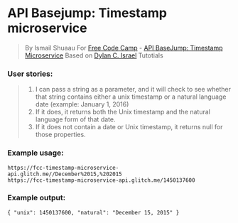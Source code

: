 # API Basejump: Timestamp microservice
> By Ismail Shuaau
> For [Free Code Camp](https://www.freecodecamp.org) - [API BaseJump: Timestamp Microservice](https://timestamp-ms.herokuapp.com/)
> Based on [Dylan C. Israel](https://www.youtube.com/CodingTutorials360) Tutotials

### User stories:
> 1) I can pass a string as a parameter, and it will check to see whether that string contains either a unix timestamp or a natural language date (example: January 1, 2016)
> 2) If it does, it returns both the Unix timestamp and the natural language form of that date.
> 3) If it does not contain a date or Unix timestamp, it returns null for those properties.

### Example usage:
```
https://fcc-timestamp-microservice-api.glitch.me//December%2015,%202015
https://fcc-timestamp-microservice-api.glitch.me/1450137600
```
### Example output:
```
{ "unix": 1450137600, "natural": "December 15, 2015" }
```